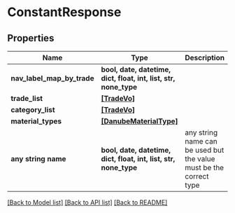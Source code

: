 # ConstantResponse


## Properties
Name | Type | Description | Notes
------------ | ------------- | ------------- | -------------
**nav_label_map_by_trade** | **bool, date, datetime, dict, float, int, list, str, none_type** |  | [optional] 
**trade_list** | [**[TradeVo]**](TradeVo.md) |  | [optional] 
**category_list** | [**[TradeVo]**](TradeVo.md) |  | [optional] 
**material_types** | [**[DanubeMaterialType]**](DanubeMaterialType.md) |  | [optional] 
**any string name** | **bool, date, datetime, dict, float, int, list, str, none_type** | any string name can be used but the value must be the correct type | [optional]

[[Back to Model list]](../README.md#documentation-for-models) [[Back to API list]](../README.md#documentation-for-api-endpoints) [[Back to README]](../README.md)


